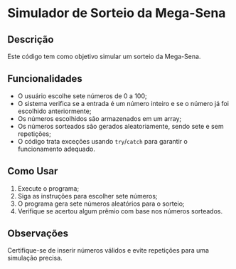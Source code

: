 # Simulador de Sorteio da Mega-Sena

## Descrição

Este código tem como objetivo simular um sorteio da Mega-Sena.

## Funcionalidades

- O usuário escolhe sete números de 0 a 100;
- O sistema verifica se a entrada é um número inteiro e se o número já foi escolhido anteriormente;
- Os números escolhidos são armazenados em um array;
- Os números sorteados são gerados aleatoriamente, sendo sete e sem repetições;
- O código trata exceções usando `try`/`catch` para garantir o funcionamento adequado.

## Como Usar

1. Execute o programa;
2. Siga as instruções para escolher sete números;
3. O programa gera sete números aleatórios para o sorteio;
4. Verifique se acertou algum prêmio com base nos números sorteados.

## Observações

Certifique-se de inserir números válidos e evite repetições para uma simulação precisa.

